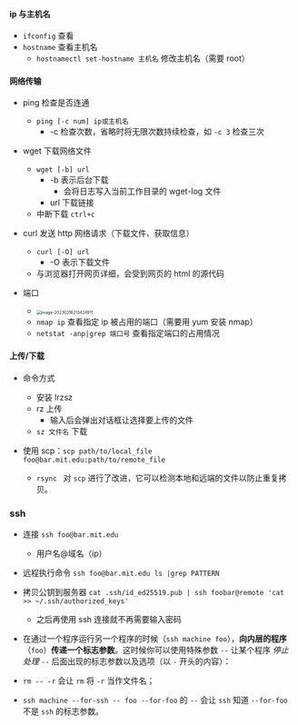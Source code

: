 #### ip 与主机名

- `ifconfig` 查看
- `hostname` 查看主机名
  - `hostnamectl set-hostname 主机名` 修改主机名（需要 root）

#### 网络传输

- ping 检查是否连通
  - `ping [-c num] ip或主机名`
    - -c 检查次数，省略时将无限次数持续检查，如 `-c 3` 检查三次

- wget 下载网络文件
  - `wget [-b] url`
    - -b 表示后台下载
      - 会将日志写入当前工作目录的 wget-log 文件
    - url 下载链接
  - 中断下载 `ctrl+c`

- curl 发送 http 网络请求（下载文件、获取信息）
  - `curl [-O] url`
    - -O 表示下载文件
  - 与浏览器打开网页详细，会受到网页的 html 的源代码

- 端口
  - <img src="https://thdlrt.oss-cn-beijing.aliyuncs.com/image-20230316213424911.png" alt="image-20230316213424911" style="zoom:50%;" />
  - `nmap ip` 查看指定 ip 被占用的端口（需要用 yum 安装 nmap）
  - `netstat -anp|grep 端口号` 查看指定端口的占用情况

#### 上传/下载

- 命令方式
  - 安装 lrzsz
  - rz 上传
    - 输入后会弹出对话框让选择要上传的文件
  - `sz 文件名` 下载

- 使用 scp：`scp path/to/local_file foo@bar.mit.edu:path/to/remote_file`
  - `rsync ` 对 `scp` 进行了改进，它可以检测本地和远端的文件以防止重复拷贝。
### ssh

- 连接 `ssh foo@bar.mit.edu`
  - 用户名@域名（ip）
- 远程执行命令 `ssh foo@bar.mit.edu ls |grep PATTERN`
- 拷贝公钥到服务器 `cat .ssh/id_ed25519.pub | ssh foobar@remote 'cat >> ~/.ssh/authorized_keys'`
  - 之后再使用 ssh 连接就不再需要输入密码

- 在通过一个程序运行另一个程序的时候（`ssh machine foo`），**向内层的程序**（`foo`）**传递一个标志参数**。这时候你可以使用特殊参数 `--` 让某个程序 *停止处理* `--` 后面出现的标志参数以及选项（以 `-` 开头的内容）：

- `rm -- -r` 会让 `rm` 将 `-r` 当作文件名；
- `ssh machine --for-ssh -- foo --for-foo` 的 `--` 会让 `ssh` 知道 `--for-foo` 不是 `ssh` 的标志参数。